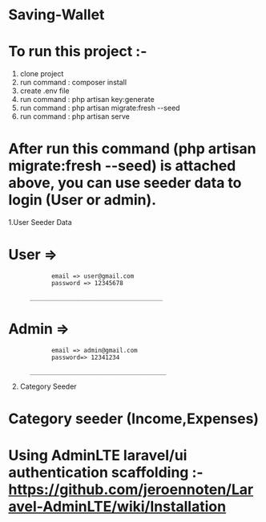 # Saving-Wallet

 # To run this project :- 
   1. clone project
   2. run command : composer install
   3. create .env file
   4. run command : php artisan key:generate
   5. run command : php artisan migrate:fresh --seed
   6. run command : php artisan serve

# After run this command (php artisan migrate:fresh --seed) is attached above, you can use seeder data to login (User or admin).

1.User Seeder Data

# User =>
                email => user@gmail.com
                password => 12345678
                
          _____________________________________
            
# Admin =>  
                email => admin@gmail.com
                password=> 12341234
                
          ______________________________________
2. Category Seeder
           
 # Category seeder (Income,Expenses)
          
# Using AdminLTE laravel/ui authentication scaffolding  :-  https://github.com/jeroennoten/Laravel-AdminLTE/wiki/Installation    
          
          
